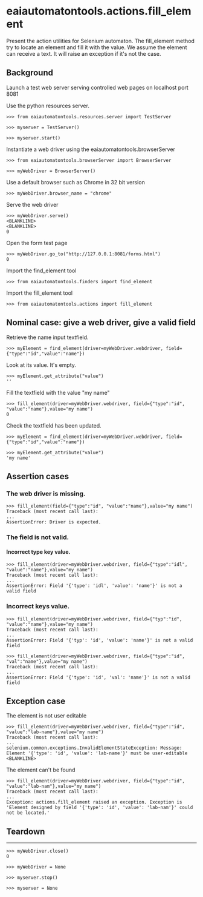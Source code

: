# eaiautomatontools.actions.fill_element

Present the action utilities for Selenium automaton.
The fill_element method try to locate an element and fill it with the value. We assume the element can receive a text.
It will raise an exception if it's not the case.

## Background

Launch a test web server serving controlled web pages on localhost port 8081

Use the python resources server.

    >>> from eaiautomatontools.resources.server import TestServer

    >>> myserver = TestServer()

    >>> myserver.start()

Instantiate a web driver using the eaiautomatontools.browserServer

    >>> from eaiautomatontools.browserServer import BrowserServer

    >>> myWebDriver = BrowserServer()

Use a default browser such as Chrome in 32 bit version

    >>> myWebDriver.browser_name = "chrome"

Serve the web driver

    >>> myWebDriver.serve()
    <BLANKLINE>
    <BLANKLINE>
    0

Open the form test page

    >>> myWebDriver.go_to("http://127.0.0.1:8081/forms.html")
    0

Import the find_element tool

    >>> from eaiautomatontools.finders import find_element

Import the fill_element tool

    >>> from eaiautomatontools.actions import fill_element



## Nominal case: give a web driver, give a valid field

Retrieve the name input textfield.

    >>> myElement = find_element(driver=myWebDriver.webdriver, field={"type":"id","value":"name"})


Look at its value. It's empty.

    >>> myElement.get_attribute("value")
    ''

Fill the textfield with the value "my name"

    >>> fill_element(driver=myWebDriver.webdriver, field={"type":"id", "value":"name"},value="my name")
    0

Check the textfield has been updated.

    >>> myElement = find_element(driver=myWebDriver.webdriver, field={"type":"id","value":"name"})

    >>> myElement.get_attribute("value")
    'my name'


## Assertion cases

### The web driver is missing.

    >>> fill_element(field={"type":"id", "value":"name"},value="my name")
    Traceback (most recent call last):
    ...
    AssertionError: Driver is expected.

### The field is not valid.

#### Incorrect type key value.

    >>> fill_element(driver=myWebDriver.webdriver, field={"type":"idl", "value":"name"},value="my name")
    Traceback (most recent call last):
    ...
    AssertionError: Field '{'type': 'idl', 'value': 'name'}' is not a valid field

### Incorrect keys value.

    >>> fill_element(driver=myWebDriver.webdriver, field={"typ":"id", "value":"name"},value="my name")
    Traceback (most recent call last):
    ...
    AssertionError: Field '{'typ': 'id', 'value': 'name'}' is not a valid field

    >>> fill_element(driver=myWebDriver.webdriver, field={"type":"id", "val":"name"},value="my name")
    Traceback (most recent call last):
    ...
    AssertionError: Field '{'type': 'id', 'val': 'name'}' is not a valid field


## Exception case

The element is not user editable

    >>> fill_element(driver=myWebDriver.webdriver, field={"type":"id", "value":"lab-name"},value="my name")
    Traceback (most recent call last):
    ...
    selenium.common.exceptions.InvalidElementStateException: Message: Element '{'type': 'id', 'value': 'lab-name'}' must be user-editable
    <BLANKLINE>

The element can't be found

    >>> fill_element(driver=myWebDriver.webdriver, field={"type":"id", "value":"lab-nam"},value="my name")
    Traceback (most recent call last):
    ...
    Exception: actions.fill_element raised an exception. Exception is 'Element designed by field '{'type': 'id', 'value': 'lab-nam'}' could not be located.'

## Teardown
------------------------------
    >>> myWebDriver.close()
    0

    >>> myWebDriver = None

    >>> myserver.stop()

    >>> myserver = None
